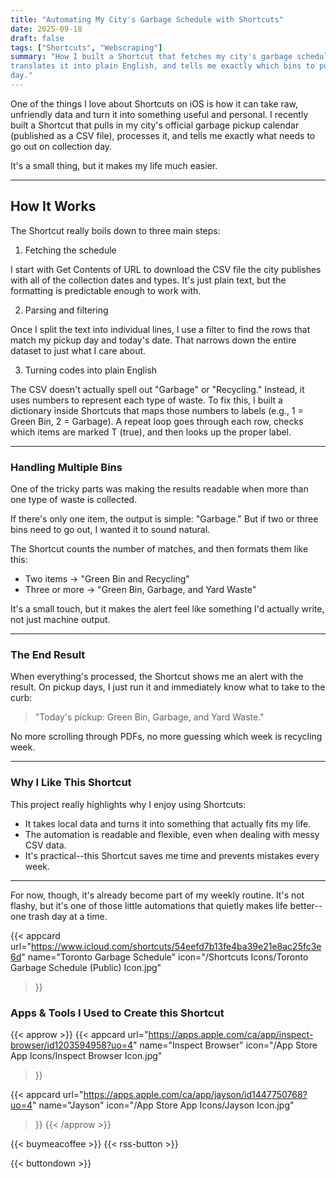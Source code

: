 ```yaml
---
title: "Automating My City's Garbage Schedule with Shortcuts"
date: 2025-09-18
draft: false
tags: ["Shortcuts", "Webscraping"]
summary: "How I built a Shortcut that fetches my city's garbage schedule from a CSV, 
translates it into plain English, and tells me exactly which bins to put out each collection 
day."
---
```



One of the things I love about Shortcuts on iOS is how it can take raw, unfriendly data and 
turn it into something useful and personal. I recently built a Shortcut that pulls in my city's 
official garbage pickup calendar (published as a CSV file), processes it, and tells me exactly 
what needs to go out on collection day.

It's a small thing, but it makes my life much easier.

___

## How It Works

The Shortcut really boils down to three main steps:

1. Fetching the schedule

I start with Get Contents of URL to download the CSV file the city publishes with all of the 
collection dates and types. It's just plain text, but the formatting is predictable enough 
to work with.

2. Parsing and filtering

Once I split the text into individual lines, I use a filter to find the rows that match my 
pickup day and today's date. That narrows down the entire dataset to just what I care about.

3. Turning codes into plain English

The CSV doesn't actually spell out "Garbage" or "Recycling." Instead, it uses numbers to 
represent each type of waste. To fix this, I built a dictionary inside Shortcuts that maps 
those numbers to labels (e.g., 1 = Green Bin, 2 = Garbage). A repeat loop goes through each 
row, checks which items are marked T (true), and then looks up the proper label.

___

### Handling Multiple Bins

One of the tricky parts was making the results readable when more than one type of waste is 
collected.

If there's only one item, the output is simple: "Garbage." But if two or three bins need to 
go out, I wanted it to sound natural.

  

The Shortcut counts the number of matches, and then formats them like this:

- Two items → "Green Bin and Recycling"
- Three or more → "Green Bin, Garbage, and Yard Waste"

It's a small touch, but it makes the alert feel like something I'd actually write, not just 
machine output.

___

### The End Result

When everything's processed, the Shortcut shows me an alert with the result. On pickup days, 
I just run it and immediately know what to take to the curb:

> "Today's pickup: Green Bin, Garbage, and Yard Waste."

No more scrolling through PDFs, no more guessing which week is recycling week.

___

### Why I Like This Shortcut

This project really highlights why I enjoy using Shortcuts:

- It takes local data and turns it into something that actually fits my life.
- The automation is readable and flexible, even when dealing with messy CSV data.
- It's practical--this Shortcut saves me time and prevents mistakes every week.

___

For now, though, it's already become part of my weekly routine. It's not flashy, but it's one 
of those little automations that quietly makes life better--one trash day at a time.

{{< appcard 
    url="https://www.icloud.com/shortcuts/54eefd7b13fe4ba39e21e8ac25fc3e6d" 
    name="Toronto Garbage Schedule" 
    icon="/Shortcuts Icons/Toronto Garbage Schedule (Public) Icon.jpg" 
>}}


### Apps & Tools I Used to Create this Shortcut

{{< approw >}}
  {{< appcard 
    url="https://apps.apple.com/ca/app/inspect-browser/id1203594958?uo=4" 
    name="Inspect Browser" 
    icon="/App Store App Icons/Inspect Browser Icon.jpg" 
>}}

  {{< appcard 
    url="https://apps.apple.com/ca/app/jayson/id1447750768?uo=4" 
    name="Jayson" 
    icon="/App Store App Icons/Jayson Icon.jpg" 
>}}
{{< /approw >}}


{{< buymeacoffee >}}
{{< rss-button >}}

{{< buttondown >}}
